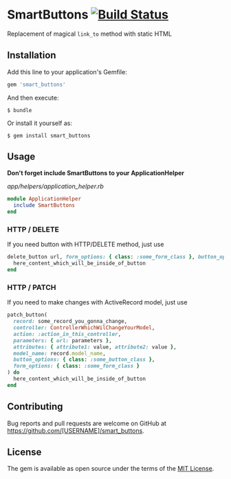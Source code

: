 # SmartButtons [![Build Status](https://github.com/kalashnikovisme/smart_buttons/workflows/Ruby/badge.svg)](https://github.com/kalashnikovisme/smart_buttons/actions)

Replacement of magical `link_to` method with static HTML

## Installation

Add this line to your application's Gemfile:

```ruby
gem 'smart_buttons'
```

And then execute:

    $ bundle

Or install it yourself as:

    $ gem install smart_buttons

## Usage

**Don't forget include SmartButtons to your ApplicationHelper**

*app/helpers/application_helper.rb*
```ruby
module ApplicationHelper
  include SmartButtons
end
```

### HTTP / DELETE

If you need button with HTTP/DELETE method, just use

```ruby
delete_button url, form_options: { class: :some_form_class }, button_options: { class: :some_button_class } do
  here_content_which_will_be_inside_of_button
end
```

### HTTP / PATCH

If you need to make changes with ActiveRecord model, just use

```ruby
patch_button(
  record: some_record_you_gonna_change,
  controller: ControllerWhichWilChangeYourModel,
  action: :action_in_this_controller,
  parameters: { url: parameters },
  attributes: { attribute1: value, attribute2: value },
  model_name: record.model_name,
  button_options: { class: :some_button_class },
  form_options: { class: :some_form_class }
) do
  here_content_which_will_be_inside_of_button
end
```

## Contributing

Bug reports and pull requests are welcome on GitHub at https://github.com/[USERNAME]/smart_buttons.

## License

The gem is available as open source under the terms of the [MIT License](https://opensource.org/licenses/MIT).
